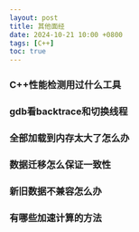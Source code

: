```yaml
---
layout: post
title: 其他面经
date: 2024-10-21 10:00 +0800
tags: [C++]
toc: true
---
```




### C++性能检测用过什么工具

### gdb看backtrace和切换线程

### 全部加载到内存太大了怎么办

### 数据迁移怎么保证一致性

### 新旧数据不兼容怎么办


### 有哪些加速计算的方法
